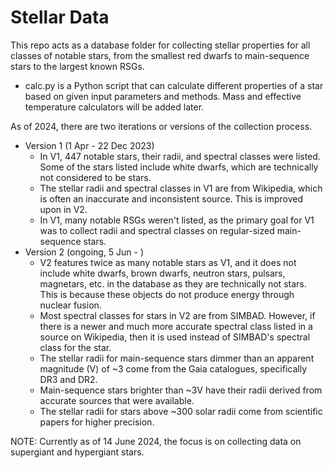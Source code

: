 ##
# Stellar Data
This repo acts as a database folder for collecting stellar properties for all classes of notable stars, from the smallest red dwarfs to main-sequence stars to the largest known RSGs. 
- calc.py is a Python script that can calculate different properties of a star based on given input parameters and methods. Mass and effective temperature calculators will be added later.

As of 2024, there are two iterations or versions of the collection process.
- Version 1 (1 Apr - 22 Dec 2023)
  - In V1, 447 notable stars, their radii, and spectral classes were listed. Some of the stars listed include white dwarfs, which are technically not considered to be stars.
  - The stellar radii and spectral classes in V1 are from Wikipedia, which is often an inaccurate and inconsistent source. This is improved upon in V2.
  - In V1, many notable RSGs weren't listed, as the primary goal for V1 was to collect radii and spectral classes on regular-sized main-sequence stars.
- Version 2 (ongoing, 5 Jun - )
  - V2 features twice as many notable stars as V1, and it does not include white dwarfs, brown dwarfs, neutron stars, pulsars, magnetars, etc. in the database as they are technically not stars. This is because these objects do not produce energy through nuclear fusion.
  - Most spectral classes for stars in V2 are from SIMBAD. However, if there is a newer and much more accurate spectral class listed in a source on Wikipedia, then it is used instead of SIMBAD's spectral class for the star.
  - The stellar radii for main-sequence stars dimmer than an apparent magnitude (V) of ~3 come from the Gaia catalogues, specifically DR3 and DR2.
  - Main-sequence stars brighter than ~3V have their radii derived from accurate sources that were available.
  - The stellar radii for stars above ~300 solar radii come from scientific papers for higher precision.

NOTE: Currently as of 14 June 2024, the focus is on collecting data on supergiant and hypergiant stars.
